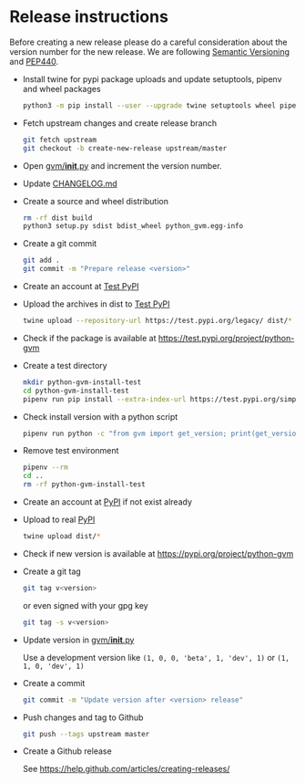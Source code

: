# Release instructions

Before creating a new release please do a careful consideration about the
version number for the new release. We are following [Semantic Versioning](https://semver.org/)
and [PEP440](https://www.python.org/dev/peps/pep-0440/).

* Install twine for pypi package uploads and update setuptools, pipenv and wheel packages

  ```sh
  python3 -m pip install --user --upgrade twine setuptools wheel pipenv
  ```

* Fetch upstream changes and create release branch

  ```sh
  git fetch upstream
  git checkout -b create-new-release upstream/master
  ```

* Open [gvm/__init__.py](https://github.com/greenbone/python-gvm/blob/master/gvm/__init__.py)
  and increment the version number.

* Update [CHANGELOG.md](https://github.com/greenbone/python-gvm/blob/master/CHANGELOG.md)

* Create a source and wheel distribution

  ```sh
  rm -rf dist build
  python3 setup.py sdist bdist_wheel python_gvm.egg-info
  ```

* Create a git commit

  ```sh
  git add .
  git commit -m "Prepare release <version>"
  ```

* Create an account at [Test PyPI](https://packaging.python.org/guides/using-testpypi/)

* Upload the archives in dist to [Test PyPI](https://test.pypi.org/)

  ```sh
  twine upload --repository-url https://test.pypi.org/legacy/ dist/*
  ```

* Check if the package is available at https://test.pypi.org/project/python-gvm

* Create a test directory

  ```sh
  mkdir python-gvm-install-test
  cd python-gvm-install-test
  pipenv run pip install --extra-index-url https://test.pypi.org/simple/ python-gvm
  ```

* Check install version with a python script

  ```sh
  pipenv run python -c "from gvm import get_version; print(get_version())"
  ```

* Remove test environment

  ```sh
  pipenv --rm
  cd ..
  rm -rf python-gvm-install-test
  ```

* Create an account at [PyPI](https://pypi.org/) if not exist already

* Upload to real [PyPI](https://pypi.org/)

  ```sh
  twine upload dist/*
  ```

* Check if new version is available at https://pypi.org/project/python-gvm

* Create a git tag

  ```sh
  git tag v<version>
  ```

  or even signed with your gpg key

  ```sh
  git tag -s v<version>
  ```

* Update version in [gvm/__init__.py](https://github.com/greenbone/python-gvm/blob/master/gvm/__init__.py)

  Use a development version like `(1, 0, 0, 'beta', 1, 'dev', 1)` or
  `(1, 1, 0, 'dev', 1)`

* Create a commit

  ```sh
  git commit -m "Update version after <version> release"
  ```

* Push changes and tag to Github

  ```sh
  git push --tags upstream master
  ```

* Create a Github release

  See https://help.github.com/articles/creating-releases/
